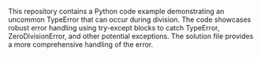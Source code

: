 This repository contains a Python code example demonstrating an uncommon TypeError that can occur during division.  The code showcases robust error handling using try-except blocks to catch TypeError, ZeroDivisionError, and other potential exceptions.  The solution file provides a more comprehensive handling of the error.